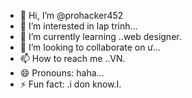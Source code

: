 - 👋 Hi, I’m @prohacker452
- 👀 I’m interested in lap trinh...
- 🌱 I’m currently learning ..web designer.
- 💞️ I’m looking to collaborate on ư...
- 📫 How to reach me ..VN.
- 😄 Pronouns: haha...
- ⚡ Fun fact: .i don know.I.

<!---
prohacker452/prohacker452 is a ✨ special ✨ repository because its `README.md` (this file) appears on your GitHub profile.
You can click the Preview link to take a look at your changes.
--->
